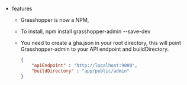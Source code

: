 * features
    * Grasshopper is now a NPM,
    * To install, npm install grasshopper-admin --save-dev
    * You need to create a gha.json in your root directory, this will point Grasshopper-admin to your API endpoint and buildDirectory.

        ```json
        {
            "apiEndpoint" : "http://localhost:9000",
            "buildDirectory" : "app/public/admin"
        }
        ```
